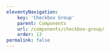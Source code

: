 ```yaml
---
eleventyNavigation:
    key: 'Checkbox Group'
    parent: Components
    url: /components/checkbox-group/
    order: 13
permalink: false
---
```


